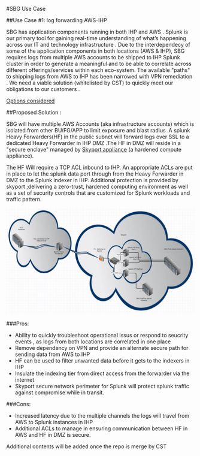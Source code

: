 #SBG Use Case

##Use Case #1: log forwarding AWS-IHP


SBG has application components running in both IHP and AWS . Splunk is our primary tool for gaining real-time understanding of what’s happening across our IT and technology infrastructure . Due to the interdependecy of some of the application components in both locations (AWS & IHP), SBG requires logs from multiple AWS accounts to be shipped to IHP Splunk cluster in order to generate a meaningful and to be able to correlate across different offerings/services within each eco-system. The available "paths" to shipping logs from AWS to IHP has been narrowed with VPN remediation . We need a viable solution (whitelisted by CST) to quickly meet our obligations to our customers . 


[Options considered](https://github.intuit.com/KAOS/patterns/tree/master/0005-Splunk/0005.1-AWS-Splunk-to-IHP-Splunk)


##Proposed Solution :

SBG will have multiple AWS Accounts (aka infrastructure accounts) which is isolated from other BU/FG/APP to limit exposure and blast radius .A splunk  Heavy Forwarders(HF) in the public subnet will forward logs over SSL to a dedicated Heavy Forwarder in IHP DMZ .The HF in DMZ will reside in a "secure enclave" managed by [Skyport appliance](https://wiki.intuit.com/display/SDT/SkyPort+Systems+POC) (a hardened compute appliance).  

The HF Will require a TCP ACL inbound to IHP. An appropriate ACLs are put in place to let the splunk data port through from the Heavy Forwarder in DMZ to the Splunk indexer in IHP. Additional protection is provided by skyport ;delivering a zero-trust, hardened computing environment as well as a set of security controls that are customized for Splunk workloads and  traffic pattern. 

![](images/skyport.png)

###Pros:
* Ability to quickly troubleshoot operational issus or respond to seucrity events , as logs from both locations are correlated in one place 
* Remove dependency on VPN and provide an alternate secure path for sending data from AWS to IHP
* HF can be used to filter unwanted data before it gets to the indexers in IHP
* Insulate the indexing tier from direct access from the forwarder via the internet
* Skyport secure network perimeter for Splunk will protect splunk traffic against compromise while in transit. 
		

###Cons:
* Increased latency due to the multiple channels the logs will travel from AWS to Splunk instances in IHP		
* Additional ACLs to manage in ensuring communication between HF in AWS and HF in DMZ is secure.

Additional contents will be added once the repo is merge by CST
